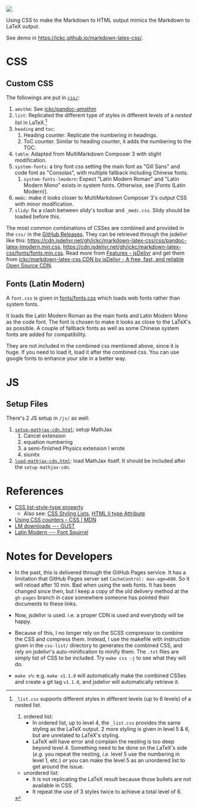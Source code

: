 [![](https://data.jsdelivr.com/v1/package/gh/ickc/markdown-latex-css/badge)](https://www.jsdelivr.com/package/gh/ickc/markdown-latex-css)

Using CSS to make the Markdown to HTML output mimics the Markdown to LaTeX output.

See demo in <https://ickc.github.io/markdown-latex-css/>.

# CSS #

## Custom CSS ##

The followings are put in [`css/`](css/):

1. `amsthm`: See [ickc/pandoc-amsthm](https://github.com/ickc/pandoc-amsthm)
2. `list`: Replicated the different type of styles in different levels of a *nested list* in LaTeX.[^list]
3. `heading` and `toc`:
	1. Heading counter: Replicate the numbering in headings.  
	2. ToC counter. Similar to heading counter, it adds the numbering to the TOC.  
4. `table`: Adapted from MultiMarkdown Composer 3 with slight modification.
5. `system-fonts`: a tiny font css setting the main font as "Gill Sans" and code font as "Consolas", with multiple fallback including Chinese fonts.
	1. `system-fonts-lmodern`: Expect "Latin Modern Roman" and "Latin Modern Mono" exists in system fonts. Otherwise, see [Fonts (Latin Modern)].
6. `mmdc`: make it looks closer to MultiMarkdown Composer 3's output CSS with minor modification.
7. `slidy`: fix a clash between slidy's toolbar and `_mmdc.css`. Slidy should be loaded before this.

The most common combinations of CSSes are combined and provided in the `css/` in the [GitHub Releases](https://github.com/ickc/markdown-latex-css/releases/latest). They can be retrieved through the jsdelivr like this: <https://cdn.jsdelivr.net/gh/ickc/markdown-latex-css/css/pandoc-latex-lmodern.min.css>, <https://cdn.jsdelivr.net/gh/ickc/markdown-latex-css/fonts/fonts.min.css>. Read more from [Features - jsDelivr](https://www.jsdelivr.com/features) and get them from [ickc/markdown-latex-css CDN by jsDelivr - A free, fast, and reliable Open Source CDN](https://www.jsdelivr.com/package/gh/ickc/markdown-latex-css).

## Fonts (Latin Modern) ##

A `font.css` is given in [fonts/fonts.css](https://cdn.jsdelivr.net/gh/ickc/markdown-latex-css/fonts/fonts.min.css) which loads web fonts rather than system fonts.

It loads the Latin Modern Roman as the main fonts and Latin Modern Mono as the code font. The font is chosen to make it looks as close to the LaTeX's as possible. A couple of fallback fonts as well as some Chinese system fonts are added for compatibility.

They are not included in the combined css mentioned above, since it is huge. If you need to load it, load it after the combined css.
You can use google fonts to enhance your site in a better way.
# JS #

## Setup Files ##

There's 2 JS setup in `/js/` as well:

1. [`setup-mathjax-cdn.html`](js/setup-mathjax-cdn.html): setup MathJax
	1. Cancel extension
	2. equation numbering
	3. a semi-finished Physics extension I wrote
	4. siunitx
2. [`load-mathjax-cdn.html`](js/load-mathjax-cdn.html): load MathJax itself. It should be included after the `setup-mathjax-cdn`.

# References #

- [CSS list-style-type property](http://www.w3schools.com/cssref/pr_list-style-type.asp)
	- Also see: [CSS Styling Lists](http://www.w3schools.com/css/css_list.asp), [HTML li type Attribute](http://www.w3schools.com/tags/att_li_type.asp)
- [Using CSS counters - CSS | MDN](https://developer.mozilla.org/en-US/docs/Web/CSS/CSS_Lists_and_Counters/Using_CSS_counters)  
- [LM downloads --- GUST](http://www.gust.org.pl/projects/e-foundry/latin-modern/download)
- [Latin Modern --- Font Squirrel](http://www.fontsquirrel.com/fonts/list/find_fonts?q%5Bterm%5D=latin+modern&q%5Bsearch_check%5D=Y)

[^list]: `_list.css` supports different styles in different levels (up to 6 levels) of a nested list.

	1. ordered list:
		- In ordered list, up to level 4, the `_list.css` provides the same styling as the LaTeX output. 2 more styling is given in level 5 & 6, but are unrelated to LaTeX's styling.
		- LaTeX will have error and complain the nesting is too deep beyond level 4. Something need to be done on the LaTeX's side (*e.g.* you repeat the nesting, *i.e.* level 5 use the numbering in level 1, etc.) *or* you can make the level 5 as an unordered list to get around the issue.
	- unordered list:
		- It is not replicating the LaTeX result because those bullets are not available in CSS.
		- It repeat the use of 3 styles twice to achieve a total level of 6.

# Notes for Developers

- In the past, this is delivered through the GitHub Pages service. It has a limitation that GitHub Pages server set `CacheControl: max-age=600`. So it will reload after 10 min. Bad when using the web fonts. It has been changed since then, but I keep a copy of the old delivery method at the `gh-pages` branch in case somewhere someone has pointed their documents to these links.

- Now, jsdelivr is used. i.e. a proper CDN is used and everybody will be happy.

- Because of this, I no longer rely on the SCSS compressor to combine the CSS and compress them. Instead, I use the makefile with instruction given in the `css-list/` directory to generates the combined CSS, and rely on jsdelivr's auto-minification to minify them. The `.txt` files are simply list of CSS to be included. Try `make css -j` to see what they will do.

- `make v%`: e.g. `make v1.1.0` will automatically make the combined CSSes and create a git tag `v1.1.0`, and jsdelivr will automatically retrieve it.
